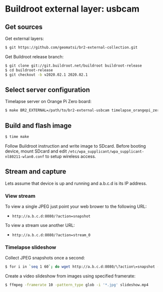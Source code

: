# Buildroot external layer: usbcam 

## Get sources

Get external layers:
```bash
$ git https://github.com/geomatsi/br2-external-collection.git
```

Get Buildroot release branch:
```bash
$ git clone git://git.buildroot.net/buildroot buildroot-release
$ cd buildroot-release
$ git checkout -b v2020.02.1 2020.02.1
```

## Select server configuration

Timelapse server on Orange Pi Zero board:
```bash
$ make BR2_EXTERNAL=/path/to/br2-external-usbcam timelapse_orangepi_zero_defconfig
```

## Build and flash image

```bash
$ time make
```

Follow Buildroot instruction and write image to SDcard. Before booting device,
mount SDcard and edit `/etc/wpa_supplicant/wpa_supplicant-nl80211-wlan0.conf`
to setup wireless access.

## Stream and capture

Lets assume that device is up and running and a.b.c.d is its IP address.

### View stream

To view a single JPEG just point your web brower to the following URL:
* `http://a.b.c.d:8080/?action=snapshot`

To view a stream use another URL:
* `http://a.b.c.d:8080/?action=stream_0`

### Timelapse slideshow

Collect JPEG snapshots once a second:

```bash
$ for i in `seq 1 60`; do wget http://a.b.c.d:8080/\?action\=snapshot -q -O test$i.jpg; sleep 1;  done
```
Create a video slideshow from images using specified framerate:

```bash
$ ffmpeg -framerate 10 -pattern_type glob -i '*.jpg' slideshow.mp4
```
